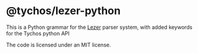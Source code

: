 # @tychos/lezer-python

This is a Python grammar for the
[Lezer](https://lezer.codemirror.net/) parser system, with added keywords for the Tychos python API

The code is licensed under an MIT license.
